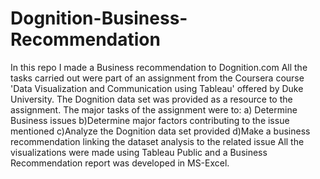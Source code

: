 # Dognition-Business-Recommendation
In this repo I made a Business recommendation to Dognition.com 
All the tasks carried out were part of an assignment from the Coursera course 'Data Visualization and Communication using Tableau' offered by Duke University.
The Dognition data set was provided as a resource to the assignment.
The major tasks of the assignment were to: a) Determine Business issues b)Determine major factors contributing to the issue mentioned c)Analyze the Dognition data set provided d)Make a business recommendation linking the dataset analysis to the related issue
All the visualizations were made using Tableau Public and a Business Recommendation report was developed in MS-Excel.
